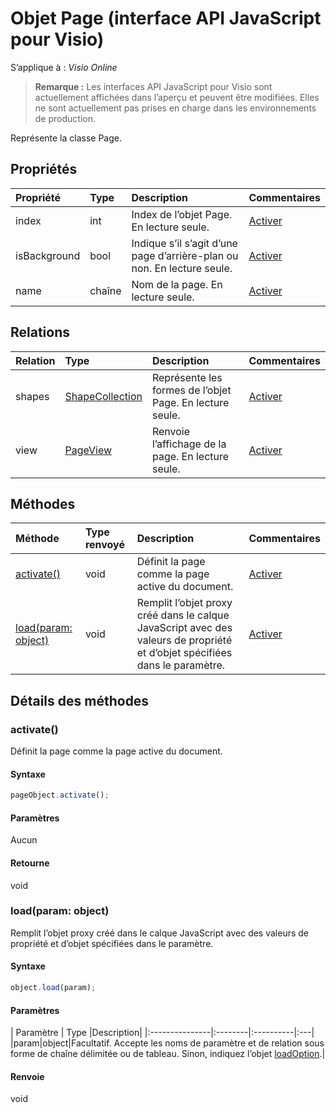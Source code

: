 # <a name="page-object-javascript-api-for-visio"></a>Objet Page (interface API JavaScript pour Visio)

S’applique à : _Visio Online_
>**Remarque :** Les interfaces API JavaScript pour Visio sont actuellement affichées dans l’aperçu et peuvent être modifiées. Elles ne sont actuellement pas prises en charge dans les environnements de production.

Représente la classe Page.

## <a name="properties"></a>Propriétés

| Propriété     | Type   |Description| Commentaires|
|:---------------|:--------|:----------|:---|
|index|int|Index de l’objet Page. En lecture seule.|[Activer](https://github.com/OfficeDev/office-js-docs/issues/new?title=Visio-page-index)|
|isBackground|bool|Indique s’il s’agit d’une page d’arrière-plan ou non. En lecture seule.|[Activer](https://github.com/OfficeDev/office-js-docs/issues/new?title=Visio-page-isBackground)|
|name|chaîne|Nom de la page. En lecture seule.|[Activer](https://github.com/OfficeDev/office-js-docs/issues/new?title=Visio-page-name)|

## <a name="relationships"></a>Relations
| Relation | Type   |Description| Commentaires|
|:---------------|:--------|:----------|:---|
|shapes|[ShapeCollection](shapecollection.md)|Représente les formes de l’objet Page. En lecture seule.|[Activer](https://github.com/OfficeDev/office-js-docs/issues/new?title=Visio-page-shapes)|
|view|[PageView](pageview.md)|Renvoie l’affichage de la page. En lecture seule.|[Activer](https://github.com/OfficeDev/office-js-docs/issues/new?title=Visio-page-view)|

## <a name="methods"></a>Méthodes

| Méthode           | Type renvoyé    |Description| Commentaires|
|:---------------|:--------|:----------|:---|
|[activate()](#activate)|void|Définit la page comme la page active du document.|[Activer](https://github.com/OfficeDev/office-js-docs/issues/new?title=Visio-page-activate)|
|[load(param: object)](#loadparam-object)|void|Remplit l’objet proxy créé dans le calque JavaScript avec des valeurs de propriété et d’objet spécifiées dans le paramètre.|[Activer](https://github.com/OfficeDev/office-js-docs/issues/new?title=Visio-page-load)|

## <a name="method-details"></a>Détails des méthodes


### <a name="activate"></a>activate()
Définit la page comme la page active du document.

#### <a name="syntax"></a>Syntaxe
```js
pageObject.activate();
```

#### <a name="parameters"></a>Paramètres
Aucun

#### <a name="returns"></a>Retourne
void

### <a name="loadparam-object"></a>load(param: object)
Remplit l’objet proxy créé dans le calque JavaScript avec des valeurs de propriété et d’objet spécifiées dans le paramètre.

#### <a name="syntax"></a>Syntaxe
```js
object.load(param);
```

#### <a name="parameters"></a>Paramètres
| Paramètre    | Type   |Description|
|:---------------|:--------|:----------|:---|
|param|object|Facultatif. Accepte les noms de paramètre et de relation sous forme de chaîne délimitée ou de tableau. Sinon, indiquez l’objet [loadOption](loadoption.md).|

#### <a name="returns"></a>Renvoie
void
